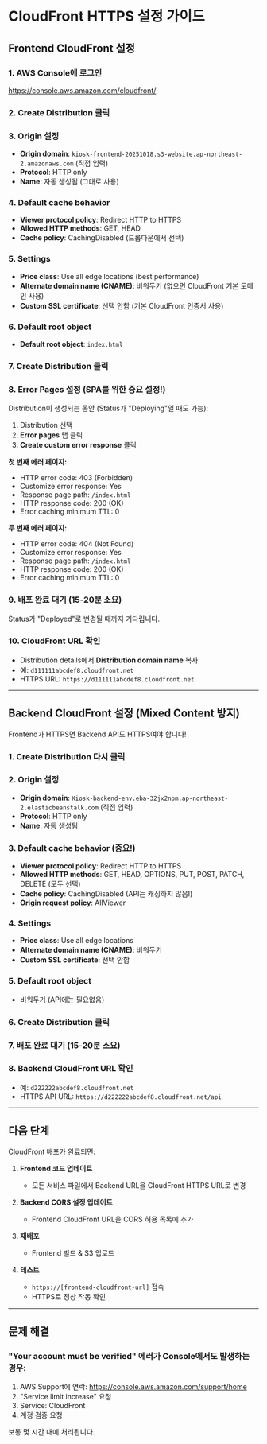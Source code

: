 # CloudFront HTTPS 설정 가이드

## Frontend CloudFront 설정

### 1. AWS Console에 로그인
https://console.aws.amazon.com/cloudfront/

### 2. Create Distribution 클릭

### 3. Origin 설정
- **Origin domain**: `kiosk-frontend-20251018.s3-website.ap-northeast-2.amazonaws.com` (직접 입력)
- **Protocol**: HTTP only
- **Name**: 자동 생성됨 (그대로 사용)

### 4. Default cache behavior
- **Viewer protocol policy**: Redirect HTTP to HTTPS
- **Allowed HTTP methods**: GET, HEAD
- **Cache policy**: CachingDisabled (드롭다운에서 선택)

### 5. Settings
- **Price class**: Use all edge locations (best performance)
- **Alternate domain name (CNAME)**: 비워두기 (없으면 CloudFront 기본 도메인 사용)
- **Custom SSL certificate**: 선택 안함 (기본 CloudFront 인증서 사용)

### 6. Default root object
- **Default root object**: `index.html`

### 7. Create Distribution 클릭

### 8. Error Pages 설정 (SPA를 위한 중요 설정!)

Distribution이 생성되는 동안 (Status가 "Deploying"일 때도 가능):

1. Distribution 선택
2. **Error pages** 탭 클릭
3. **Create custom error response** 클릭

**첫 번째 에러 페이지:**
- HTTP error code: 403 (Forbidden)
- Customize error response: Yes
- Response page path: `/index.html`
- HTTP response code: 200 (OK)
- Error caching minimum TTL: 0

**두 번째 에러 페이지:**
- HTTP error code: 404 (Not Found)
- Customize error response: Yes
- Response page path: `/index.html`
- HTTP response code: 200 (OK)
- Error caching minimum TTL: 0

### 9. 배포 완료 대기 (15-20분 소요)

Status가 "Deployed"로 변경될 때까지 기다립니다.

### 10. CloudFront URL 확인

- Distribution details에서 **Distribution domain name** 복사
- 예: `d111111abcdef8.cloudfront.net`
- HTTPS URL: `https://d111111abcdef8.cloudfront.net`

---

## Backend CloudFront 설정 (Mixed Content 방지)

Frontend가 HTTPS면 Backend API도 HTTPS여야 합니다!

### 1. Create Distribution 다시 클릭

### 2. Origin 설정
- **Origin domain**: `Kiosk-backend-env.eba-32jx2nbm.ap-northeast-2.elasticbeanstalk.com` (직접 입력)
- **Protocol**: HTTP only
- **Name**: 자동 생성됨

### 3. Default cache behavior (중요!)
- **Viewer protocol policy**: Redirect HTTP to HTTPS
- **Allowed HTTP methods**: GET, HEAD, OPTIONS, PUT, POST, PATCH, DELETE (모두 선택)
- **Cache policy**: CachingDisabled (API는 캐싱하지 않음!)
- **Origin request policy**: AllViewer

### 4. Settings
- **Price class**: Use all edge locations
- **Alternate domain name (CNAME)**: 비워두기
- **Custom SSL certificate**: 선택 안함

### 5. Default root object
- 비워두기 (API에는 필요없음)

### 6. Create Distribution 클릭

### 7. 배포 완료 대기 (15-20분 소요)

### 8. Backend CloudFront URL 확인
- 예: `d222222abcdef8.cloudfront.net`
- HTTPS API URL: `https://d222222abcdef8.cloudfront.net/api`

---

## 다음 단계

CloudFront 배포가 완료되면:

1. **Frontend 코드 업데이트**
   - 모든 서비스 파일에서 Backend URL을 CloudFront HTTPS URL로 변경

2. **Backend CORS 설정 업데이트**
   - Frontend CloudFront URL을 CORS 허용 목록에 추가

3. **재배포**
   - Frontend 빌드 & S3 업로드

4. **테스트**
   - `https://[frontend-cloudfront-url]` 접속
   - HTTPS로 정상 작동 확인

---

## 문제 해결

### "Your account must be verified" 에러가 Console에서도 발생하는 경우:

1. AWS Support에 연락: https://console.aws.amazon.com/support/home
2. "Service limit increase" 요청
3. Service: CloudFront
4. 계정 검증 요청

보통 몇 시간 내에 처리됩니다.
